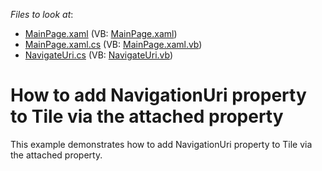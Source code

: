 <!-- default file list -->
*Files to look at*:

* [MainPage.xaml](./CS/MainPage.xaml) (VB: [MainPage.xaml](./VB/MainPage.xaml))
* [MainPage.xaml.cs](./CS/MainPage.xaml.cs) (VB: [MainPage.xaml.vb](./VB/MainPage.xaml.vb))
* [NavigateUri.cs](./CS/NavigateUri.cs) (VB: [NavigateUri.vb](./VB/NavigateUri.vb))
<!-- default file list end -->
# How to add NavigationUri property to Tile via the attached property


<p>This example demonstrates how to add NavigationUri property to Tile via the attached property.</p>

<br/>


